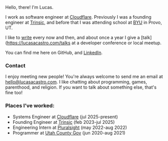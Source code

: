 Hello, there! I'm Lucas.

I work as software engineer at [Cloudflare](https://www.cloudflare.com). Previously I was a founding engineer at [Trinsic](https://trinsic.id), and before that I was attending school at [BYU](https://byu.edu) in Provo, UT.

I like to [write](https://lucasacastro.com/writing) every now and then, and about once a year I give a [talk](https://lucasacastro.com/talks at a developer conference or local meetup.

You can find me here on GitHub, and [LinkedIn](https://www.linkedin.com/in/lucasamonrc).

### Contact

I enjoy meeting new people! You're always welcome to send me an email at [hello@lucasacastro.com](mailto:hello@lucasacastro.com). I like chatting about programming, games, parenthood, and religion. If you want to talk about something else, that's fine too!

### Places I’ve worked:

- Systems Engineer at [Cloudflare](https://www.cloudflare.com) (jul 2025-present)
- Founding Engineer at [Trinsic](https://trinsic.id/) (feb 2023-jul 2025)
- Engineering Intern at [Pluralsight](https://www.pluralsight.com/) (may 2022-aug 2022)
- Programmer at [Utah County Gov](https://www.utahcounty.gov/) (jun 2020-aug 2021)

